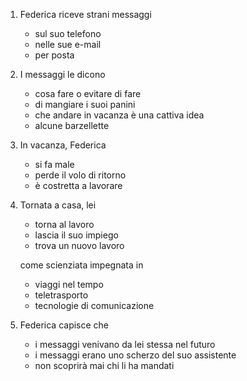 ---
---

1. Federica riceve strani messaggi

   * sul suo telefono
   * nelle sue e-mail
   * per posta

2. I messaggi le dicono

   * cosa fare o evitare di fare
   * di mangiare i suoi panini
   * che andare in vacanza è una cattiva idea
   * alcune barzellette

3. In vacanza, Federica

   * si fa male
   * perde il volo di ritorno
   * è costretta a lavorare

4. Tornata a casa, lei

   * torna al lavoro
   * lascia il suo impiego
   * trova un nuovo lavoro

   come scienziata impegnata in

   * viaggi nel tempo
   * teletrasporto
   * tecnologie di comunicazione

5. Federica capisce che

   * i messaggi venivano da lei stessa nel futuro
   * i messaggi erano uno scherzo del suo assistente
   * non scoprirà mai chi li ha mandati